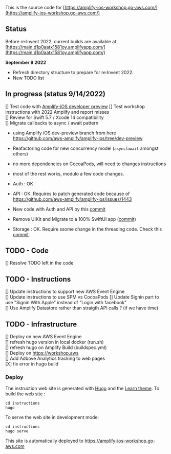 This is the source code for [https://amplify-ios-workshop.go-aws.com/](https://amplify-ios-workshop.go-aws.com/)

## Status 

Before re:Invent 2022, current builds are available at [https://main.d1p0aatx1581oy.amplifyapp.com/](https://main.d1p0aatx1581oy.amplifyapp.com/)

**September 8 2022** 

- Refresh directory structure to prepare for re:Invent 2022.  
- New TODO list  

## In progress (status 9/14/2022)

[] Test code with [Amplify-iOS developer preview](https://docs.amplify.aws/lib/devpreview/getting-started/q/platform/ios/#install-amplify-libraries) 
[] Test workshop instructions with 2022 Amplify and report misses  
[] Review for Swift 5.7 / Xcode 14 compatibility  
[] Migrate callbacks to async / await pattern  

- using Amplify iOS dev-preview branch from here https://github.com/aws-amplify/amplify-ios/tree/dev-preview
- Reafactoring code for new concurrency model (`async`/`await` amongst others)
- no more dependencies on CocoaPods, will need to changes instructions 
- most of the rest works, modulo a few code changes.

- Auth : OK 
- API  : OK. Requires to patch generated code because of https://github.com/aws-amplify/amplify-ios/issues/1443 
- New code with Auth and API by this [commit](https://github.com/sebsto/amplify-ios-workshop/commit/d89d27b7ab600c436f522983d4d2407e9ac3bf09)

- Remove UIKit and Migrate to a 100% SwiftUI app ([commit](https://github.com/sebsto/amplify-ios-workshop/commit/5d0f776ab0a63ac96cf486498550adb68800b383))

- Storage : OK. Require ssome change in the threading code. Check this [commit](https://github.com/sebsto/amplify-ios-workshop/commit/ef04d4fe218bf9c956e196c041ac689c03125d32).

## TODO - Code 

[] Resolve TODO left in the code  

## TODO - Instructions 

[] Update instructions to support new AWS Event Engine  
[] Update instructions to use SPM vs CocoaPods 
[] Update Signin part to use "Signin With Apple" instead of "Login with facebook"  
[] Use Amplify Datastore rather than straigth API calls ?  (if we have time)

## TODO - Infrastructure 

[] Deploy on new AWS Event Engine  
[] refresh hugo version in local docker (run.sh)  
[] refresh hugo on Amplify Build (buildspec.yml)  
[] Deploy on https://workshop.aws  
[] Add Adbove Analytics tracking to web pages  
[X] fix error in hugo build  

<!-- ### Dir Structure

```text
x (you are here)
|
|-- code
      |-- Complete       <== this is the final result of the workshop
      |-- StartingPoint  <== this is the starting point of the app
|
|-- instructions         <== this is the static web site
``` -->

### Deploy

The instruction web site is generated with [Hugo](https://gohugo.io) and the [Learn theme](https://learn.netlify.com/en/).
To build the web site :
```
cd instructions
hugo
```

To serve the web site in development mode:
```
cd instructions
hugo serve
```

This site is automatically deployed to https://amplify-ios-workshop.go-aws.com
